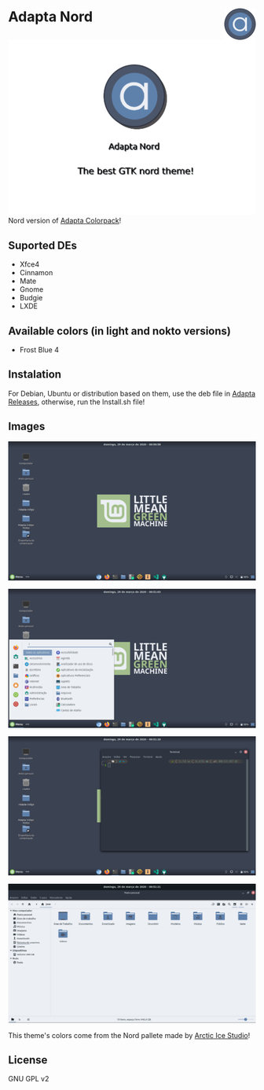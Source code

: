 <img src="Images/logo.png" alt="Logo" align="right" /> Adapta Nord
=====
![image](Images/image5.png)
Nord version of <a href="https://github.com/Joshaby/Adapta-Colorpack">Adapta Colorpack</a>!

## Suported DEs
 - Xfce4
 - Cinnamon
 - Mate
 - Gnome
 - Budgie
 - LXDE

## Available colors (in light and nokto versions)

 - Frost Blue 4

## Instalation

For Debian, Ubuntu or distribution based on them, use the deb file in <a href="https://github.com/Joshaby/Adapta-Nord/releases">Adapta Releases</a>, otherwise, run the Install.sh file!

## Images

![image](Images/image.png)

![image](Images/image1.png)

![image](Images/image2.png)

![image](Images/image3.png)

This theme's colors come from the Nord pallete made by <a href="https://github.com/arcticicestudio/nord">Arctic Ice Studio</a>!

## License

GNU GPL v2
